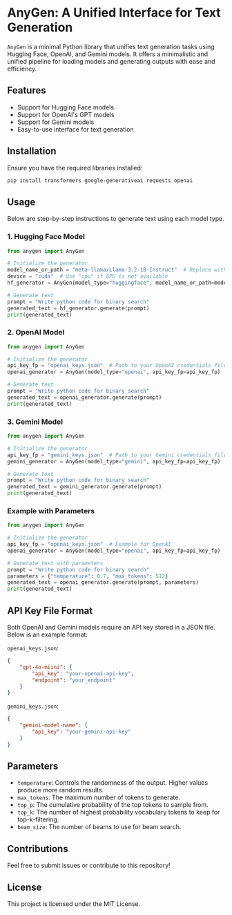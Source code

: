 # AnyGen: A Unified Interface for Text Generation

`AnyGen` is a minimal Python library that unifies text generation tasks using Hugging Face, OpenAI, and Gemini models. It offers a minimalistic and unified pipeline for loading models and generating outputs with ease and efficiency.

## Features
- Support for Hugging Face models
- Support for OpenAI's GPT models
- Support for Gemini models
- Easy-to-use interface for text generation

## Installation
Ensure you have the required libraries installed:
```bash
pip install transformers google-generativeai requests openai
```

## Usage
Below are step-by-step instructions to generate text using each model type.

### 1. Hugging Face Model
```python
from anygen import AnyGen

# Initialize the generator
model_name_or_path = "meta-llama/Llama-3.2-1B-Instruct"  # Replace with your Hugging Face model name
device = "cuda"  # Use "cpu" if GPU is not available
hf_generator = AnyGen(model_type="huggingface", model_name_or_path=model_name_or_path, device=device)

# Generate text
prompt = "Write python code for binary search"
generated_text = hf_generator.generate(prompt)
print(generated_text)
```

### 2. OpenAI Model
```python
from anygen import AnyGen

# Initialize the generator
api_key_fp = "openai_keys.json"  # Path to your OpenAI credentials file
openai_generator = AnyGen(model_type="openai", api_key_fp=api_key_fp)

# Generate text
prompt = "Write python code for binary search"
generated_text = openai_generator.generate(prompt)
print(generated_text)
```

### 3. Gemini Model
```python
from anygen import AnyGen

# Initialize the generator
api_key_fp = "gemini_keys.json"  # Path to your Gemini credentials file
gemini_generator = AnyGen(model_type="gemini", api_key_fp=api_key_fp)

# Generate text
prompt = "Write python code for binary search"
generated_text = gemini_generator.generate(prompt)
print(generated_text)
```

### Example with Parameters
```python
from anygen import AnyGen

# Initialize the generator
api_key_fp = "openai_keys.json"  # Example for OpenAI
openai_generator = AnyGen(model_type="openai", api_key_fp=api_key_fp)

# Generate text with parameters
prompt = "Write python code for binary search"
parameters = {"temperature": 0.7, "max_tokens": 512}
generated_text = openai_generator.generate(prompt, parameters)
print(generated_text)
```

## API Key File Format
Both OpenAI and Gemini models require an API key stored in a JSON file. Below is an example format:

`openai_keys.json`:
```json
{
    "gpt-4o-miini": {
        "api_key": "your-openai-api-key",
        "endpoint": "your_endpoint"
    }
}
```

`gemini_keys.json`:
```json
{
    "gemini-model-name": {
        "api_key": "your-gemini-api-key"
    }
}
```

## Parameters
- `temperature`: Controls the randomness of the output. Higher values produce more random results.
- `max_tokens`: The maximum number of tokens to generate.
- `top_p`: The cumulative probability of the top tokens to sample from.
- `top_k`: The number of highest probability vocabulary tokens to keep for top-k-filtering.
- `beam_size`: The number of beams to use for beam search.

## Contributions
Feel free to submit issues or contribute to this repository!

## License
This project is licensed under the MIT License.
